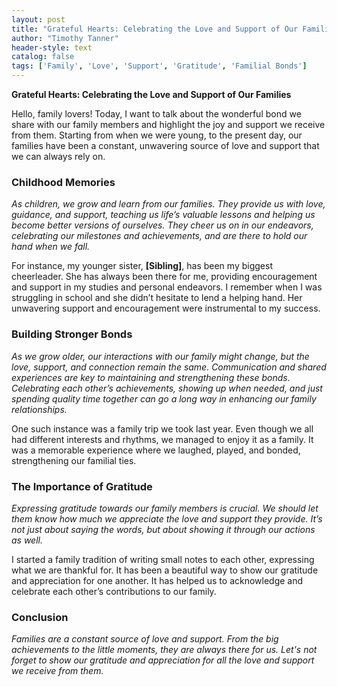 ```yaml
---
layout: post
title: "Grateful Hearts: Celebrating the Love and Support of Our Families"
author: "Timothy Tanner"
header-style: text
catalog: false
tags: ['Family', 'Love', 'Support', 'Gratitude', 'Familial Bonds']
---
```


**Grateful Hearts: Celebrating the Love and Support of Our Families**  

Hello, family lovers! Today, I want to talk about the wonderful bond we share with our family members and highlight the joy and support we receive from them. Starting from when we were young, to the present day, our families have been a constant, unwavering source of love and support that we can always rely on.  

### **Childhood Memories**  
*As children, we grow and learn from our families. They provide us with love, guidance, and support, teaching us life’s valuable lessons and helping us become better versions of ourselves. They cheer us on in our endeavors, celebrating our milestones and achievements, and are there to hold our hand when we fall.*  

For instance, my younger sister, **[Sibling]**, has been my biggest cheerleader. She has always been there for me, providing encouragement and support in my studies and personal endeavors. I remember when I was struggling in school and she didn’t hesitate to lend a helping hand. Her unwavering support and encouragement were instrumental to my success.  

### **Building Stronger Bonds**  
*As we grow older, our interactions with our family might change, but the love, support, and connection remain the same. Communication and shared experiences are key to maintaining and strengthening these bonds. Celebrating each other’s achievements, showing up when needed, and just spending quality time together can go a long way in enhancing our family relationships.*  

One such instance was a family trip we took last year. Even though we all had different interests and rhythms, we managed to enjoy it as a family. It was a memorable experience where we laughed, played, and bonded, strengthening our familial ties.  

### **The Importance of Gratitude**  
*Expressing gratitude towards our family members is crucial. We should let them know how much we appreciate the love and support they provide. It’s not just about saying the words, but about showing it through our actions as well.*  

I started a family tradition of writing small notes to each other, expressing what we are thankful for. It has been a beautiful way to show our gratitude and appreciation for one another. It has helped us to acknowledge and celebrate each other’s contributions to our family.  

### **Conclusion**  
*Families are a constant source of love and support. From the big achievements to the little moments, they are always there for us. Let's not forget to show our gratitude and appreciation for all the love and support we receive from them.*  